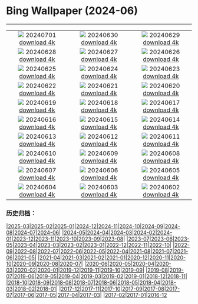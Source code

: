 # Bing Wallpaper (2024-06)
**************
| | | |
| :----: | :----: | :----: |
| ![](https://www.bing.com/th?id=OHR.FisgardLighthouse_JA-JP9618708130_1920x1080.jpg) 20240701 [download 4k](https://www.bing.com/th?id=OHR.FisgardLighthouse_JA-JP9618708130_UHD.jpg) | ![](https://www.bing.com/th?id=OHR.UbudBali_JA-JP9425870638_1920x1080.jpg) 20240630 [download 4k](https://www.bing.com/th?id=OHR.UbudBali_JA-JP9425870638_UHD.jpg) | ![](https://www.bing.com/th?id=OHR.TourCorsica_JA-JP9224507458_1920x1080.jpg) 20240629 [download 4k](https://www.bing.com/th?id=OHR.TourCorsica_JA-JP9224507458_UHD.jpg) |
| ![](https://www.bing.com/th?id=OHR.ChristopherPark_JA-JP8669771947_1920x1080.jpg) 20240628 [download 4k](https://www.bing.com/th?id=OHR.ChristopherPark_JA-JP8669771947_UHD.jpg) | ![](https://www.bing.com/th?id=OHR.Ayame2024_JA-JP3356201078_1920x1080.jpg) 20240627 [download 4k](https://www.bing.com/th?id=OHR.Ayame2024_JA-JP3356201078_UHD.jpg) | ![](https://www.bing.com/th?id=OHR.SpringCaveDale_JA-JP3237523322_1920x1080.jpg) 20240626 [download 4k](https://www.bing.com/th?id=OHR.SpringCaveDale_JA-JP3237523322_UHD.jpg) |
| ![](https://www.bing.com/th?id=OHR.FireWave_JA-JP3002445647_1920x1080.jpg) 20240625 [download 4k](https://www.bing.com/th?id=OHR.FireWave_JA-JP3002445647_UHD.jpg) | ![](https://www.bing.com/th?id=OHR.FloresIsland_JA-JP2788584919_1920x1080.jpg) 20240624 [download 4k](https://www.bing.com/th?id=OHR.FloresIsland_JA-JP2788584919_UHD.jpg) | ![](https://www.bing.com/th?id=OHR.Lavender2024_JA-JP2620797533_1920x1080.jpg) 20240623 [download 4k](https://www.bing.com/th?id=OHR.Lavender2024_JA-JP2620797533_UHD.jpg) |
| ![](https://www.bing.com/th?id=OHR.BrazilRainforest_JA-JP2489498028_1920x1080.jpg) 20240622 [download 4k](https://www.bing.com/th?id=OHR.BrazilRainforest_JA-JP2489498028_UHD.jpg) | ![](https://www.bing.com/th?id=OHR.LewaGiraffe_JA-JP1858057864_1920x1080.jpg) 20240621 [download 4k](https://www.bing.com/th?id=OHR.LewaGiraffe_JA-JP1858057864_UHD.jpg) | ![](https://www.bing.com/th?id=OHR.KokinoMacedonia_JA-JP1713805484_1920x1080.jpg) 20240620 [download 4k](https://www.bing.com/th?id=OHR.KokinoMacedonia_JA-JP1713805484_UHD.jpg) |
| ![](https://www.bing.com/th?id=OHR.FlorenceDuomo_JA-JP1549442901_1920x1080.jpg) 20240619 [download 4k](https://www.bing.com/th?id=OHR.FlorenceDuomo_JA-JP1549442901_UHD.jpg) | ![](https://www.bing.com/th?id=OHR.LupinIceland_JA-JP1350338976_1920x1080.jpg) 20240618 [download 4k](https://www.bing.com/th?id=OHR.LupinIceland_JA-JP1350338976_UHD.jpg) | ![](https://www.bing.com/th?id=OHR.HummingThistle_JA-JP1170638705_1920x1080.jpg) 20240617 [download 4k](https://www.bing.com/th?id=OHR.HummingThistle_JA-JP1170638705_UHD.jpg) |
| ![](https://www.bing.com/th?id=OHR.RedFoxDad_JA-JP0937901099_1920x1080.jpg) 20240616 [download 4k](https://www.bing.com/th?id=OHR.RedFoxDad_JA-JP0937901099_UHD.jpg) | ![](https://www.bing.com/th?id=OHR.NazareWave_JA-JP0665828544_1920x1080.jpg) 20240615 [download 4k](https://www.bing.com/th?id=OHR.NazareWave_JA-JP0665828544_UHD.jpg) | ![](https://www.bing.com/th?id=OHR.DhakaBangladesh_JA-JP0528290685_1920x1080.jpg) 20240614 [download 4k](https://www.bing.com/th?id=OHR.DhakaBangladesh_JA-JP0528290685_UHD.jpg) |
| ![](https://www.bing.com/th?id=OHR.RegistanUzbekistan_JA-JP4174949023_1920x1080.jpg) 20240613 [download 4k](https://www.bing.com/th?id=OHR.RegistanUzbekistan_JA-JP4174949023_UHD.jpg) | ![](https://www.bing.com/th?id=OHR.BigBendMilkyWay_JA-JP3523395036_1920x1080.jpg) 20240612 [download 4k](https://www.bing.com/th?id=OHR.BigBendMilkyWay_JA-JP3523395036_UHD.jpg) | ![](https://www.bing.com/th?id=OHR.Ajisai2024_JA-JP3414608133_1920x1080.jpg) 20240611 [download 4k](https://www.bing.com/th?id=OHR.Ajisai2024_JA-JP3414608133_UHD.jpg) |
| ![](https://www.bing.com/th?id=OHR.OsakaNight_JA-JP3335717675_1920x1080.jpg) 20240610 [download 4k](https://www.bing.com/th?id=OHR.OsakaNight_JA-JP3335717675_UHD.jpg) | ![](https://www.bing.com/th?id=OHR.BardenasBiosphere_JA-JP3263055841_1920x1080.jpg) 20240609 [download 4k](https://www.bing.com/th?id=OHR.BardenasBiosphere_JA-JP3263055841_UHD.jpg) | ![](https://www.bing.com/th?id=OHR.KillikRiverAlaska_JA-JP3191986449_1920x1080.jpg) 20240608 [download 4k](https://www.bing.com/th?id=OHR.KillikRiverAlaska_JA-JP3191986449_UHD.jpg) |
| ![](https://www.bing.com/th?id=OHR.HumpbackFamily_JA-JP3134637599_1920x1080.jpg) 20240607 [download 4k](https://www.bing.com/th?id=OHR.HumpbackFamily_JA-JP3134637599_UHD.jpg) | ![](https://www.bing.com/th?id=OHR.GemsbokBotswana_JA-JP2673483195_1920x1080.jpg) 20240606 [download 4k](https://www.bing.com/th?id=OHR.GemsbokBotswana_JA-JP2673483195_UHD.jpg) | ![](https://www.bing.com/th?id=OHR.MadagascarRiver_JA-JP3088024510_1920x1080.jpg) 20240605 [download 4k](https://www.bing.com/th?id=OHR.MadagascarRiver_JA-JP3088024510_UHD.jpg) |
| ![](https://www.bing.com/th?id=OHR.ChestnutBeeEater_JA-JP3019275557_1920x1080.jpg) 20240604 [download 4k](https://www.bing.com/th?id=OHR.ChestnutBeeEater_JA-JP3019275557_UHD.jpg) | ![](https://www.bing.com/th?id=OHR.CopenhagenBicycles_JA-JP2959867214_1920x1080.jpg) 20240603 [download 4k](https://www.bing.com/th?id=OHR.CopenhagenBicycles_JA-JP2959867214_UHD.jpg) | ![](https://www.bing.com/th?id=OHR.YokohamaPort2024_JA-JP2888889928_1920x1080.jpg) 20240602 [download 4k](https://www.bing.com/th?id=OHR.YokohamaPort2024_JA-JP2888889928_UHD.jpg) |

### 历史归档：

|[2025-03](2025-03/2025-03.md)|[2025-02](2025-02/2025-02.md)|[2025-01](2025-01/2025-01.md)|[2024-12](2024-12/2024-12.md)|[2024-11](2024-11/2024-11.md)|[2024-10](2024-10/2024-10.md)|[2024-09](2024-09/2024-09.md)|[2024-08](2024-08/2024-08.md)|[2024-07](2024-07/2024-07.md)|[2024-06](2024-06/2024-06.md)|
|[2024-05](2024-05/2024-05.md)|[2024-04](2024-04/2024-04.md)|[2024-03](2024-03/2024-03.md)|[2024-02](2024-02/2024-02.md)|[2024-01](2024-01/2024-01.md)|[2023-12](2023-12/2023-12.md)|[2023-11](2023-11/2023-11.md)|[2023-10](2023-10/2023-10.md)|[2023-09](2023-09/2023-09.md)|[2023-08](2023-08/2023-08.md)|
|[2023-07](2023-07/2023-07.md)|[2023-06](2023-06/2023-06.md)|[2023-05](2023-05/2023-05.md)|[2023-04](2023-04/2023-04.md)|[2023-03](2023-03/2023-03.md)|[2023-02](2023-02/2023-02.md)|[2023-01](2023-01/2023-01.md)|[2022-12](2022-12/2022-12.md)|[2022-11](2022-11/2022-11.md)|[2022-10](2022-10/2022-10.md)|
|[2022-09](2022-09/2022-09.md)|[2022-08](2022-08/2022-08.md)|[2022-07](2022-07/2022-07.md)|[2022-06](2022-06/2022-06.md)|[2022-05](2022-05/2022-05.md)|[2022-04](2022-04/2022-04.md)|[2021-08](2021-08/2021-08.md)|[2021-07](2021-07/2021-07.md)|[2021-06](2021-06/2021-06.md)|[2021-05](2021-05/2021-05.md)|
|[2021-04](2021-04/2021-04.md)|[2021-03](2021-03/2021-03.md)|[2021-02](2021-02/2021-02.md)|[2021-01](2021-01/2021-01.md)|[2020-12](2020-12/2020-12.md)|[2020-11](2020-11/2020-11.md)|[2020-10](2020-10/2020-10.md)|[2020-09](2020-09/2020-09.md)|[2020-08](2020-08/2020-08.md)|[2020-07](2020-07/2020-07.md)|
|[2020-06](2020-06/2020-06.md)|[2020-05](2020-05/2020-05.md)|[2020-04](2020-04/2020-04.md)|[2020-03](2020-03/2020-03.md)|[2020-02](2020-02/2020-02.md)|[2020-01](2020-01/2020-01.md)|[2019-12](2019-12/2019-12.md)|[2019-11](2019-11/2019-11.md)|[2019-10](2019-10/2019-10.md)|[2019-09](2019-09/2019-09.md)|
|[2019-08](2019-08/2019-08.md)|[2019-07](2019-07/2019-07.md)|[2019-06](2019-06/2019-06.md)|[2019-05](2019-05/2019-05.md)|[2019-04](2019-04/2019-04.md)|[2019-03](2019-03/2019-03.md)|[2019-02](2019-02/2019-02.md)|[2019-01](2019-01/2019-01.md)|[2018-12](2018-12/2018-12.md)|[2018-11](2018-11/2018-11.md)|
|[2018-10](2018-10/2018-10.md)|[2018-09](2018-09/2018-09.md)|[2018-08](2018-08/2018-08.md)|[2018-07](2018-07/2018-07.md)|[2018-06](2018-06/2018-06.md)|[2018-05](2018-05/2018-05.md)|[2018-04](2018-04/2018-04.md)|[2018-03](2018-03/2018-03.md)|[2018-02](2018-02/2018-02.md)|[2018-01](2018-01/2018-01.md)|
|[2017-12](2017-12/2017-12.md)|[2017-11](2017-11/2017-11.md)|[2017-10](2017-10/2017-10.md)|[2017-09](2017-09/2017-09.md)|[2017-08](2017-08/2017-08.md)|[2017-07](2017-07/2017-07.md)|[2017-06](2017-06/2017-06.md)|[2017-05](2017-05/2017-05.md)|[2017-04](2017-04/2017-04.md)|[2017-03](2017-03/2017-03.md)|
|[2017-02](2017-02/2017-02.md)|[2017-01](2017-01/2017-01.md)|[2016-12](2016-12/2016-12.md)